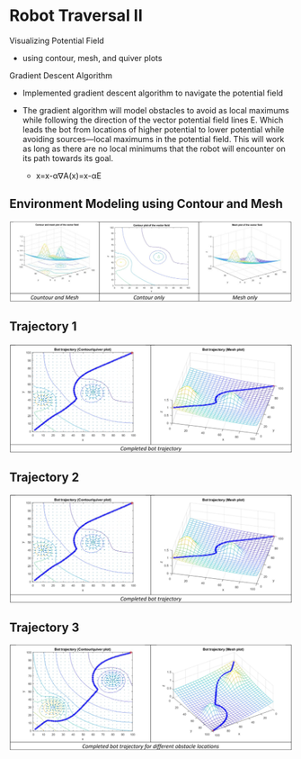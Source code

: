 # Robot Traversal II

Visualizing Potential Field

- using contour, mesh, and quiver plots

Gradient Descent Algorithm

- Implemented gradient descent algorithm to navigate the potential field
- The gradient algorithm will model obstacles to avoid as local maximums while following the direction of the vector potential field lines E.
Which leads the bot from locations of higher potential to lower potential while avoiding sources—local maximums in the potential field. This will work as long as there are no local minimums that the robot will encounter on its path towards its goal.

  - x=x-α∇A(x)=x-αE

## Environment Modeling using Contour and Mesh
<img align="center" src="images/plots.png">

## Trajectory 1
<img align="center" src="images/trajectory1.png">

## Trajectory 2
<img align="center" src="images/trajectory1.png">

## Trajectory 3
<img align="center" src="images/trajectory3.png">
